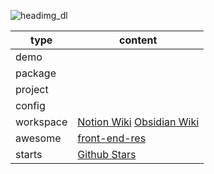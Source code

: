 ![headimg_dl](https://user-images.githubusercontent.com/26086447/126728629-e9ee6f1f-d18e-404d-98f5-d7e994f4f2d5.gif)

| type      | content                                                      |
| --------- | ------------------------------------------------------------ |
| demo      |                                                              |
| package   |                                                              |
| project   |                                                              |
| config    |                                                              |
| workspace | [Notion Wiki](https://www.notion.so/kromalee/Home-2a5719180eab4b769013c990194ee418) [Obsidian Wiki](https://github.com/kromalee/obsidian-vault) |
| awesome   | [front-end-res](https://github.com/kromalee/kromalee/awesome-front-end-resource) |
| starts    | [Github Stars](https://github.com/stars)                     |
